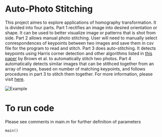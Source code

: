 # Auto-Photo Stitching

This project aimes to explore applications of homography transformation. It is divided into four parts. Part 1 rectifies an image into desired orientation or shape. It can be used to better visualize image or patterns that is shot from side. Part 2 allows manual photo stitching. User will need to manually select conrespondences of keypoints between two images and save them in csv file for the program to read and stitch. Part 3 does auto-stitching. It detects keypoints using Harris corner detection and other algorithms listed in [this paper](http://inst.eecs.berkeley.edu/~cs194-26/fa16/Papers/MOPS.pdf) by Brown et al. to automatically stitch two photos. Part 4 automatically detects similar images that can be stithced together from an array of images, based on number of matching keypoints, and follows procedures in part 3 to stitch them together. For more information, please visit [here](https://inst.eecs.berkeley.edu/~cs194-26/fa16/upload/files/proj7B/cs194-26-acm/).

![Example](https://inst.eecs.berkeley.edu/~cs194-26/fa16/upload/files/proj7B/cs194-26-acm/autoMM.jpg)

# To run code
Please see comments in main.m for further definition of parameters
```
main()
``` 
